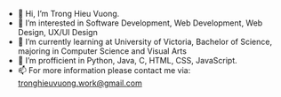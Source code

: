 - 👋 Hi, I’m Trong Hieu Vuong. 
- 👀 I’m interested in Software Development, Web Development, Web Design, UX/UI Design
- 🌱 I’m currently learning at University of Victoria, Bachelor of Science, majoring in Computer Science and Visual Arts
- 💞️ I’m profficient in Python, Java, C, HTML, CSS, JavaScript.
- 📫 For more information please contact me via: tronghieuvuong.work@gmail.com

<!---
hieuvuong2310/hieuvuong2310 is a ✨ special ✨ repository because its `README.md` (this file) appears on your GitHub profile.
You can click the Preview link to take a look at your changes.
--->
